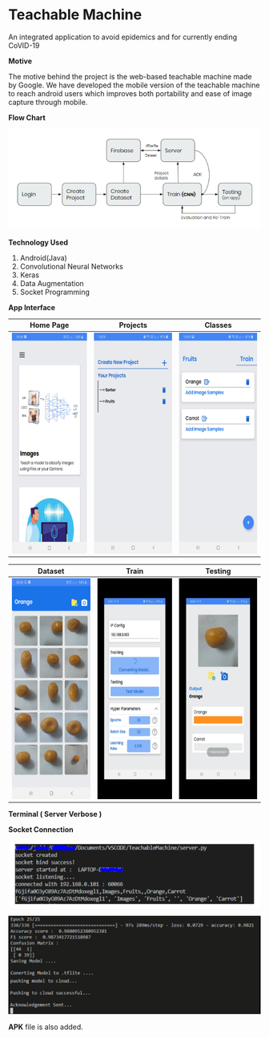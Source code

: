# Teachable Machine
An integrated application to avoid epidemics and for currently ending CoVID-19


__Motive__

The motive behind the project is the web-based teachable machine made by Google. We have developed the mobile version of the teachable machine to reach android users which improves both portability and ease of image capture through mobile. 

__Flow Chart__

<img src="Images/flowchart.png">

__Technology Used__

1. Android(Java)
2. Convolutional Neural Networks
3. Keras
4. Data Augmentation
5. Socket Programming

__App Interface__

| Home Page | Projects |  Classes |
| ------------- | ------------- | ------------- |
| <img src="Images/homepage.jpg" width=220 height=441> | <img src="Images/projects.jpg" width=220 height=441> | <img src="Images/classes.jpg" width=220 height=441> |

| Dataset  | Train | Testing |
| ------------- | ------------- | ------------- |
| <img src="Images/dataset.jpg" width=220 height=441> | <img src="Images/train.jpg" width=220 height=441> | <img src="Images/testing.jpg" width=220 height=441> |

__Terminal ( Server Verbose )__

__Socket Connection__

<p align=center>
<img src="Images/server.png">
</p>

<p align=center>
<img src="Images/result.png">
</p>

__APK__ file is also added.
